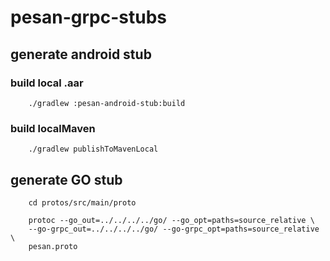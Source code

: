 # pesan-grpc-stubs

## generate android stub
### build local .aar
```
    ./gradlew :pesan-android-stub:build
```
### build localMaven
```
    ./gradlew publishToMavenLocal
```

## generate GO stub
```
    cd protos/src/main/proto

    protoc --go_out=../../../../go/ --go_opt=paths=source_relative \
    --go-grpc_out=../../../../go/ --go-grpc_opt=paths=source_relative \
    pesan.proto
```
